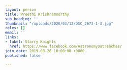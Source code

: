 ```yaml
---
layout: person
title: Preethi Krishnamoorthy
sub_heading: ''
thumbnail: "/uploads/2020/03/12/DSC_2673-1-3.jpg"
roles: []
email: ''
links:
- label: Starry Knights
  href: https://www.facebook.com/AstronomyOutreaches/
join_date: 2019-08-26 10:00:00 +0000
published: false

---
```

